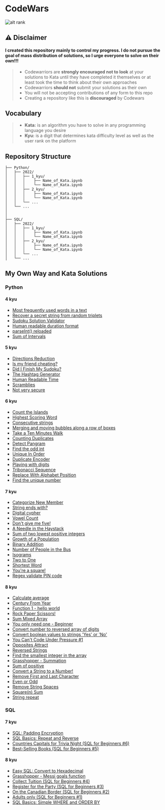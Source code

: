 # CodeWars

![alt rank](https://www.codewars.com/users/Andre1__ts/badges/large?logo=false)

## ⚠ Disclaimer
#### I created this repository mainly to control my progress. I do not pursue the goal of mass distribution of solutions, so I urge everyone to solve on their own!!!
> * Codewarriors are **strongly encouraged not to look** at your solutions to Kata until they have completed it themselves or at least took the time to think about their own approaches
> * Codewarriors **should  not** submit your solutions as their own
> * You will not be accepting contributions of any form to this repo
> * Creating a repository like this is **discouraged** by Codewars

## Vocabulary
> * **Kata:** is an algorithm you have to solve in any programming language you desire
> * **Kyu:** is a digit that determines kata difficulty level as well as the user rank on the platform

## Repository Structure
```
├── Python/
│   ├── 2022/
│   │   ├── 1_kyu/
│   │   │    ├── Name_of_Kata.ipynb
│   │   │    └── Name_of_Kata.ipynb
│   │   ├── 2_kyu/
│   │   │    ├── Name_of_Kata.ipynb
│   │   │    └── Name_of_Kata.ipynb
│   │   └── ...
│   └── ...
│   
│
├── SQL/
│   ├── 2022/
│   │   ├── 1_kyu/
│   │   │    ├── Name_of_Kata.ipynb
│   │   │    └── Name_of_Kata.ipynb
│   │   ├── 2_kyu/
│   │   │    ├── Name_of_Kata.ipynb
│   │   │    └── Name_of_Kata.ipynb
│   │   └── ...
│   └── ...
```
## My Own Way and Kata Solutions
### Python

#### 4 kyu
+ [Most frequently used words in a text](https://github.com/AndreyTss/CodeWars/blob/master/Python/2022/4_kyu/Most%20frequently%20used%20words%20in%20a%20text.ipynb)
+ [Recover a secret string from random triplets](https://github.com/AndreyTss/CodeWars/blob/master/Python/2022/4_kyu/Recover%20a%20secret%20string%20from%20random%20triplets.ipynb)
+ [Sudoku Solution Validator](https://github.com/AndreyTss/CodeWars/blob/master/Python/2022/4_kyu/Sudoku%20Solution%20Validator.ipynb)
+ [Human readable duration format](https://github.com/AndreyTss/CodeWars/blob/master/Python/2022/4_kyu/Human%20readable%20duration%20format.ipynb)
+ [parseInt() reloaded](https://github.com/AndreyTss/CodeWars/blob/master/Python/2022/4_kyu/parseInt()%20reloaded.ipynb)
+ [Sum of Intervals](https://github.com/AndreyTss/CodeWars/blob/master/Python/2022/4_kyu/Sum%20of%20Intervals.ipynb)
#### 5 kyu
+ [Directions Reduction](https://github.com/AndreyTss/CodeWars/blob/master/Python/2022/5_kyu/Directions%20Reduction.ipynb)
+ [Is my friend cheating?](https://github.com/AndreyTss/CodeWars/blob/master/Python/2022/5_kyu/Is%20my%20friend%20cheating.ipynb)
+ [Did I Finish My Sudoku?](https://github.com/AndreyTss/CodeWars/blob/master/Python/2022/5_kyu/Did%20I%20Finish%20my%20Sudoku.ipynb)
+ [The Hashtag Generator](https://github.com/AndreyTss/CodeWars/blob/master/Python/2022/5_kyu/The%20Hashtag%20Generator.ipynb)
+ [Human Readable Time](https://github.com/AndreyTss/CodeWars/blob/master/Python/2022/5_kyu/Human%20Readable%20Time.ipynb)
+ [Scramblies](https://github.com/AndreyTss/CodeWars/blob/master/Python/2022/5_kyu/Scramblies.ipynb)
+ [Not very secure](https://github.com/AndreyTss/CodeWars/blob/master/Python/2022/5_kyu/Not%20very%20secure.ipynb)
#### 6 kyu
+ [Count the Islands](https://github.com/AndreyTss/CodeWars/blob/master/Python/2022/6_kyu/Count%20the%20Islands.ipynb)
+ [Highest Scoring Word](https://github.com/AndreyTss/CodeWars/blob/master/Python/2022/6_kyu/Highest%20Scoring%20Word.ipynb)
+ [Consecutive strings](https://github.com/AndreyTss/CodeWars/blob/master/Python/2022/6_kyu/Consecutive%20strings.ipynb)
+ [Merging and moving bubbles along a row of boxes](https://github.com/AndreyTss/CodeWars/blob/master/Python/2022/6_kyu/Merging%20and%20moving%20bubbles%20along%20a%20row%20of%20boxes.ipynb)
+ [Take a Ten Minutes Walk](https://github.com/AndreyTss/CodeWars/blob/master/Python/2022/6_kyu/Take%20a%20Ten%20Minutes%20Walk.ipynb)
+ [Counting Duplicates](https://github.com/AndreyTss/CodeWars/blob/master/Python/2022/6_kyu/Counting%20Duplicates.ipynb)
+ [Detect Pangram](https://github.com/AndreyTss/CodeWars/blob/master/Python/2022/6_kyu/Detect%20Pangram.ipynb)
+ [Find the odd int](https://github.com/AndreyTss/CodeWars/blob/master/Python/2022/6_kyu/Find%20the%20odd%20int.ipynb)
+ [Unique In Order](https://github.com/AndreyTss/CodeWars/blob/master/Python/2022/6_kyu/Unique%20In%20Order.ipynb)
+ [Duplicate Encoder](https://github.com/AndreyTss/CodeWars/blob/master/Python/2022/6_kyu/Duplicate%20Encoder.ipynb)
+ [Playing with digits](https://github.com/AndreyTss/CodeWars/blob/master/Python/2022/6_kyu/Playing%20with%20digits.ipynb)
+ [Tribonacci Sequence](https://github.com/AndreyTss/CodeWars/blob/master/Python/2022/6_kyu/Tribonacci%20Sequence.ipynb)
+ [Replace With Alphabet Position](https://github.com/AndreyTss/CodeWars/blob/master/Python/2022/6_kyu/Replace%20With%20Alphabet%20Position.ipynb)
+ [Find the unique number](https://github.com/AndreyTss/CodeWars/blob/master/Python/2022/6_kyu/%20Find%20the%20unique%20number.ipynb)
#### 7 kyu
+ [Categorize New Member](https://github.com/AndreyTss/CodeWars/blob/master/Python/2022/7_kyu/Categorize%20New%20Member.ipynb)
+ [String ends with?](https://github.com/AndreyTss/CodeWars/blob/master/Python/2022/7_kyu/String%20ends%20with.ipynb)
+ [Digital cypher](https://github.com/AndreyTss/CodeWars/blob/10f473a22c3d877f7ac79bc33b09aca72938fc1e/Python/2022/7_kyu/Digital%20cypher.ipynb)
+ [Vowel Count](https://github.com/AndreyTss/CodeWars/blob/master/Python/2022/7_kyu/Vowel%20Count.ipynb)
+ [Don't give me five!](https://github.com/AndreyTss/CodeWars/blob/master/Python/2022/7_kyu/Don't%20give%20me%20five!.ipynb)
+ [A Needle in the Haystack](https://github.com/AndreyTss/CodeWars/blob/master/Python/2022/7_kyu/A%20Needle%20in%20the%20Haystack.ipynb)
+ [Sum of two lowest positive integers](https://github.com/AndreyTss/CodeWars/blob/master/Python/2022/7_kyu/Sum%20of%20two%20lowest%20positive%20integers.ipynb)
+ [Growth of a Population](https://github.com/AndreyTss/CodeWars/blob/master/Python/2022/7_kyu/Groth%20of%20a%20Population.ipynb)
+ [Binary Addition](https://github.com/AndreyTss/CodeWars/blob/master/Python/2022/7_kyu/Binary%20Addition.ipynb)
+ [Number of People in the Bus](https://github.com/AndreyTss/CodeWars/blob/master/Python/2022/7_kyu/Number%20of%20People%20In%20the%20Bus.ipynb)
+ [Isograms](https://github.com/AndreyTss/CodeWars/blob/master/Python/2022/7_kyu/Isograms.ipynb)
+ [Two to One](https://github.com/AndreyTss/CodeWars/blob/master/Python/2022/7_kyu/Two%20to%20One.ipynb)
+ [Shortest Word](https://github.com/AndreyTss/CodeWars/blob/master/Python/2022/7_kyu/Shortest%20Word.ipynb)
+ [You're a square!](https://github.com/AndreyTss/CodeWars/blob/master/Python/2022/7_kyu/You're%20a%20square!.ipynb)
+ [Regex validate PIN code](https://github.com/AndreyTss/CodeWars/blob/master/Python/2022/7_kyu/Regex%20validate%20PIN%20code.ipynb)
#### 8 kyu
+ [Calculate average](https://github.com/AndreyTss/CodeWars/blob/master/Python/2022/8_kyu/Calculate%20average.ipynb)
+ [Century From Year](https://github.com/AndreyTss/CodeWars/blob/master/Python/2022/8_kyu/Century%20From%20Year.ipynb)
+ [Function 1 - hello world](https://github.com/AndreyTss/CodeWars/blob/master/Python/2022/8_kyu/Function%201%20-%20hello%20world.ipynb)
+ [Rock Paper Scissors!](https://github.com/AndreyTss/CodeWars/blob/master/Python/2022/8_kyu/Rock%20Paper%20Scissors!.ipynb)
+ [Sum Mixed Array](https://github.com/AndreyTss/CodeWars/blob/master/Python/2022/8_kyu/Sum%20Mixed%20Array.ipynb)
+ [You only need one - Beginner](https://github.com/AndreyTss/CodeWars/blob/master/Python/2022/8_kyu/You%20only%20need%20one%20-%20Beginner.ipynb)
+ [Convert number to reversed array of digits](https://github.com/AndreyTss/CodeWars/blob/master/Python/2022/8_kyu/Convert%20number%20to%20reversed%20array%20of%20digits.ipynb)
+ [Convert boolean values to strings 'Yes' or 'No'](https://github.com/AndreyTss/CodeWars/blob/master/Python/2022/8_kyu/Convert%20boolean%20values%20to%20strings%20'Yes'%20or%20'No'.ipynb)
+ [You Can't Code Under Pressure #1](https://github.com/AndreyTss/CodeWars/blob/master/Python/2022/8_kyu/You%20Can't%20Code%20Under%20Pressure%20%231.ipynb)
+ [Opposites Attract](https://github.com/AndreyTss/CodeWars/blob/master/Python/2022/8_kyu/Opposites%20Attract.ipynb)
+ [Reversed Strings](https://github.com/AndreyTss/CodeWars/blob/master/Python/2022/8_kyu/Reversed%20Strings.ipynb)
+ [Find the smallest integer in the array](https://github.com/AndreyTss/CodeWars/blob/master/Python/2022/8_kyu/Find%20the%20smallest%20integer%20in%20the%20array.ipynb)
+ [Grasshopper - Summation](https://github.com/AndreyTss/CodeWars/blob/master/Python/2022/8_kyu/Grasshopper%20-%20Summation.ipynb)
+ [Sum of positive](https://github.com/AndreyTss/CodeWars/blob/master/Python/2022/8_kyu/Sum%20of%20positive.ipynb)
+ [Convert a String to a Number!](https://github.com/AndreyTss/CodeWars/blob/master/Python/2022/8_kyu/Convert%20a%20String%20to%20a%20Number!.ipynb)
+ [Remove First and Last Character](https://github.com/AndreyTss/CodeWars/blob/master/Python/2022/8_kyu/Remove%20First%20and%20Last%20Character.ipynb)
+ [Even or Odd](https://github.com/AndreyTss/CodeWars/blob/master/Python/2022/8_kyu/Even%20or%20Odd.ipynb)
+ [Remove String Spaces](https://github.com/AndreyTss/CodeWars/blob/master/Python/2022/8_kyu/Remove%20String%20Spaces.ipynb)
+ [Square(n) Sum](https://github.com/AndreyTss/CodeWars/blob/master/Python/2022/8_kyu/Square(n)%20Sum.ipynb)
+ [String repeat](https://github.com/AndreyTss/CodeWars/blob/master/Python/2022/8_kyu/String%20repeat.ipynb)

### SQL

#### 7 kyu
+ [SQL: Padding Encryption](https://github.com/AndreyTss/CodeWars/blob/master/SQL/2022/7_kyu/SQL%20Padding%20Encryption.ipynb)
+ [SQL Basics: Repeat and Reverse](https://github.com/AndreyTss/CodeWars/blob/master/SQL/2022/7_kyu/%20SQL%20Basics%20Repeat%20and%20Reverse.ipynb)
+ [Countries Capitals for Trivia Night (SQL for Beginners #6)](https://github.com/AndreyTss/CodeWars/blob/master/SQL/2022/8_kyu/%20Easy%20SQL%20Convert%20to%20Hexadecimal.ipynb)
+ [Best-Selling Books (SQL for Beginners #5)](https://github.com/AndreyTss/CodeWars/blob/master/SQL/2022/7_kyu/Best-Selling%20Books%20(SQL%20for%20Beginners%20%235).ipynb)
#### 8 kyu
+ [Easy SQL: Convert to Hexadecimal](https://github.com/AndreyTss/CodeWars/blob/master/SQL/2022/8_kyu/%20Easy%20SQL%20Convert%20to%20Hexadecimal.ipynb)
+ [Grasshopper - Messi goals function](https://github.com/AndreyTss/CodeWars/blob/master/SQL/2022/8_kyu/Grasshopper%20-%20Messi%20goals%20function.ipynb)
+ [Collect Tuition (SQL for Beginners #4)](https://github.com/AndreyTss/CodeWars/blob/master/SQL/2022/8_kyu/Collect%20Tuition%20(SQL%20for%20Beginners%20%234).ipynb)
+ [Register for the Party (SQL for Beginners #3)](https://github.com/AndreyTss/CodeWars/blob/master/SQL/2022/8_kyu/Register%20for%20the%20Party%20(SQL%20for%20Beginners%20%233).ipynb)
+ [On the Canadian Border (SQL for Beginners #2)](https://github.com/AndreyTss/CodeWars/blob/master/SQL/2022/8_kyu/On%20the%20Canadian%20Border%20(SQL%20for%20Beginners%20%232).ipynb)
+ [Adults only (SQL for Beginners #1)](https://github.com/AndreyTss/CodeWars/blob/master/SQL/2022/8_kyu/Adults%20only%20(SQL%20for%20Beginners%20%231).ipynb)
+ [SQL Basics: Simple WHERE and ORDER BY](https://github.com/AndreyTss/CodeWars/blob/master/SQL/2022/8_kyu/SQL%20Basics%20Simple%20WHERE%20and%20ORDER%20BY.ipynb)




